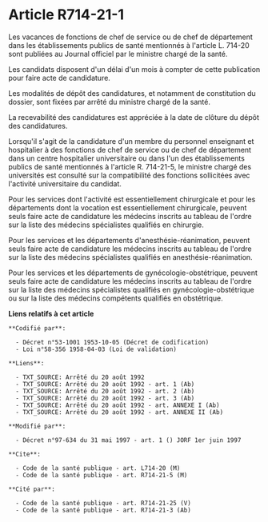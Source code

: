 # Article R714-21-1

Les vacances de fonctions de chef de service ou de chef de département dans les établissements publics de santé mentionnés à
l'article L. 714-20 sont publiées au Journal officiel par le ministre chargé de la santé.

Les candidats disposent d'un délai d'un mois à compter de cette publication pour faire acte de candidature.

Les modalités de dépôt des candidatures, et notamment de constitution du dossier, sont fixées par arrêté du ministre chargé
de la santé.

La recevabilité des candidatures est appréciée à la date de clôture du dépôt des candidatures.

Lorsqu'il s'agit de la candidature d'un membre du personnel enseignant et hospitalier à des fonctions de chef de service ou
de chef de département dans un centre hospitalier universitaire ou dans l'un des établissements publics de santé mentionnés à
l'article R. 714-21-5, le ministre chargé des universités est consulté sur la compatibilité des fonctions sollicitées avec
l'activité universitaire du candidat.

Pour les services dont l'activité est essentiellement chirurgicale et pour les départements dont la vocation est
essentiellement chirurgicale, peuvent seuls faire acte de candidature les médecins inscrits au tableau de l'ordre sur la
liste des médecins spécialistes qualifiés en chirurgie.

Pour les services et les départements d'anesthésie-réanimation, peuvent seuls faire acte de candidature les médecins inscrits
au tableau de l'ordre sur la liste des médecins spécialistes qualifiés en anesthésie-réanimation.

Pour les services et les départements de gynécologie-obstétrique, peuvent seuls faire acte de candidature les médecins
inscrits au tableau de l'ordre sur la liste des médecins spécialistes qualifiés en gynécologie-obstétrique ou sur la liste
des médecins compétents qualifiés en obstétrique.

**Liens relatifs à cet article**

	**Codifié par**:

	  - Décret n°53-1001 1953-10-05 (Décret de codification)
	  - Loi n°58-356 1958-04-03 (Loi de validation)

	**Liens**:

	  - TXT_SOURCE: Arrêté du 20 août 1992
	  - TXT_SOURCE: Arrêté du 20 août 1992 - art. 1 (Ab)
	  - TXT_SOURCE: Arrêté du 20 août 1992 - art. 2 (Ab)
	  - TXT_SOURCE: Arrêté du 20 août 1992 - art. 3 (Ab)
	  - TXT_SOURCE: Arrêté du 20 août 1992 - art. ANNEXE I (Ab)
	  - TXT_SOURCE: Arrêté du 20 août 1992 - art. ANNEXE II (Ab)

	**Modifié par**:

	  - Décret n°97-634 du 31 mai 1997 - art. 1 () JORF 1er juin 1997

	**Cite**:

	  - Code de la santé publique - art. L714-20 (M)
	  - Code de la santé publique - art. R714-21-5 (M)

	**Cité par**:

	  - Code de la santé publique - art. R714-21-25 (V)
	  - Code de la santé publique - art. R714-21-3 (Ab)
